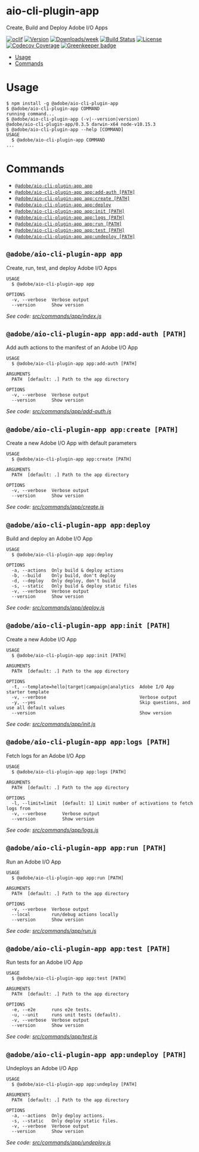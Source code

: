 aio-cli-plugin-app
==================

Create, Build and Deploy Adobe I/O Apps

[![oclif](https://img.shields.io/badge/cli-oclif-brightgreen.svg)](https://oclif.io)
[![Version](https://img.shields.io/npm/v/aio-cli-plugin-app.svg)](https://npmjs.org/package/@adobe/aio-cli-plugin-app)
[![Downloads/week](https://img.shields.io/npm/dw/aio-cli-plugin-app.svg)](https://npmjs.org/package/@adobe/aio-cli-plugin-app)
[![Build Status](https://travis-ci.org/adobe/aio-cli-plugin-app.svg?branch=master)](https://travis-ci.org/adobe/aio-cli-plugin-app)
[![License](https://img.shields.io/badge/License-Apache%202.0-blue.svg)](https://opensource.org/licenses/Apache-2.0)
[![Codecov Coverage](https://img.shields.io/codecov/c/github/adobe/aio-cli-plugin-app/master.svg?style=flat-square)](https://codecov.io/gh/adobe/aio-cli-plugin-app/)
[![Greenkeeper badge](https://badges.greenkeeper.io/adobe/aio-cli-plugin-app.svg)](https://greenkeeper.io/)

<!-- toc -->
* [Usage](#usage)
* [Commands](#commands)
<!-- tocstop -->
# Usage
<!-- usage -->
```sh-session
$ npm install -g @adobe/aio-cli-plugin-app
$ @adobe/aio-cli-plugin-app COMMAND
running command...
$ @adobe/aio-cli-plugin-app (-v|--version|version)
@adobe/aio-cli-plugin-app/0.3.5 darwin-x64 node-v10.15.3
$ @adobe/aio-cli-plugin-app --help [COMMAND]
USAGE
  $ @adobe/aio-cli-plugin-app COMMAND
...
```
<!-- usagestop -->
# Commands
<!-- commands -->
* [`@adobe/aio-cli-plugin-app app`](#adobeaio-cli-plugin-app-app)
* [`@adobe/aio-cli-plugin-app app:add-auth [PATH]`](#adobeaio-cli-plugin-app-appadd-auth-path)
* [`@adobe/aio-cli-plugin-app app:create [PATH]`](#adobeaio-cli-plugin-app-appcreate-path)
* [`@adobe/aio-cli-plugin-app app:deploy`](#adobeaio-cli-plugin-app-appdeploy)
* [`@adobe/aio-cli-plugin-app app:init [PATH]`](#adobeaio-cli-plugin-app-appinit-path)
* [`@adobe/aio-cli-plugin-app app:logs [PATH]`](#adobeaio-cli-plugin-app-applogs-path)
* [`@adobe/aio-cli-plugin-app app:run [PATH]`](#adobeaio-cli-plugin-app-apprun-path)
* [`@adobe/aio-cli-plugin-app app:test [PATH]`](#adobeaio-cli-plugin-app-apptest-path)
* [`@adobe/aio-cli-plugin-app app:undeploy [PATH]`](#adobeaio-cli-plugin-app-appundeploy-path)

## `@adobe/aio-cli-plugin-app app`

Create, run, test, and deploy Adobe I/O Apps

```
USAGE
  $ @adobe/aio-cli-plugin-app app

OPTIONS
  -v, --verbose  Verbose output
  --version      Show version
```

_See code: [src/commands/app/index.js](https://github.com/adobe/aio-cli-plugin-app/blob/0.3.5/src/commands/app/index.js)_

## `@adobe/aio-cli-plugin-app app:add-auth [PATH]`

Add auth actions to the manifest of an Adobe I/O App

```
USAGE
  $ @adobe/aio-cli-plugin-app app:add-auth [PATH]

ARGUMENTS
  PATH  [default: .] Path to the app directory

OPTIONS
  -v, --verbose  Verbose output
  --version      Show version
```

_See code: [src/commands/app/add-auth.js](https://github.com/adobe/aio-cli-plugin-app/blob/0.3.5/src/commands/app/add-auth.js)_

## `@adobe/aio-cli-plugin-app app:create [PATH]`

Create a new Adobe I/O App with default parameters

```
USAGE
  $ @adobe/aio-cli-plugin-app app:create [PATH]

ARGUMENTS
  PATH  [default: .] Path to the app directory

OPTIONS
  -v, --verbose  Verbose output
  --version      Show version
```

_See code: [src/commands/app/create.js](https://github.com/adobe/aio-cli-plugin-app/blob/0.3.5/src/commands/app/create.js)_

## `@adobe/aio-cli-plugin-app app:deploy`

Build and deploy an Adobe I/O App

```
USAGE
  $ @adobe/aio-cli-plugin-app app:deploy

OPTIONS
  -a, --actions  Only build & deploy actions
  -b, --build    Only build, don't deploy
  -d, --deploy   Only deploy, don't build
  -s, --static   Only build & deploy static files
  -v, --verbose  Verbose output
  --version      Show version
```

_See code: [src/commands/app/deploy.js](https://github.com/adobe/aio-cli-plugin-app/blob/0.3.5/src/commands/app/deploy.js)_

## `@adobe/aio-cli-plugin-app app:init [PATH]`

Create a new Adobe I/O App

```
USAGE
  $ @adobe/aio-cli-plugin-app app:init [PATH]

ARGUMENTS
  PATH  [default: .] Path to the app directory

OPTIONS
  -t, --template=hello|target|campaign|analytics  Adobe I/O App starter template
  -v, --verbose                                   Verbose output
  -y, --yes                                       Skip questions, and use all default values
  --version                                       Show version
```

_See code: [src/commands/app/init.js](https://github.com/adobe/aio-cli-plugin-app/blob/0.3.5/src/commands/app/init.js)_

## `@adobe/aio-cli-plugin-app app:logs [PATH]`

Fetch logs for an Adobe I/O App

```
USAGE
  $ @adobe/aio-cli-plugin-app app:logs [PATH]

ARGUMENTS
  PATH  [default: .] Path to the app directory

OPTIONS
  -l, --limit=limit  [default: 1] Limit number of activations to fetch logs from
  -v, --verbose      Verbose output
  --version          Show version
```

_See code: [src/commands/app/logs.js](https://github.com/adobe/aio-cli-plugin-app/blob/0.3.5/src/commands/app/logs.js)_

## `@adobe/aio-cli-plugin-app app:run [PATH]`

Run an Adobe I/O App

```
USAGE
  $ @adobe/aio-cli-plugin-app app:run [PATH]

ARGUMENTS
  PATH  [default: .] Path to the app directory

OPTIONS
  -v, --verbose  Verbose output
  --local        run/debug actions locally
  --version      Show version
```

_See code: [src/commands/app/run.js](https://github.com/adobe/aio-cli-plugin-app/blob/0.3.5/src/commands/app/run.js)_

## `@adobe/aio-cli-plugin-app app:test [PATH]`

Run tests for an Adobe I/O App

```
USAGE
  $ @adobe/aio-cli-plugin-app app:test [PATH]

ARGUMENTS
  PATH  [default: .] Path to the app directory

OPTIONS
  -e, --e2e      runs e2e tests.
  -u, --unit     runs unit tests (default).
  -v, --verbose  Verbose output
  --version      Show version
```

_See code: [src/commands/app/test.js](https://github.com/adobe/aio-cli-plugin-app/blob/0.3.5/src/commands/app/test.js)_

## `@adobe/aio-cli-plugin-app app:undeploy [PATH]`

Undeploys an Adobe I/O App

```
USAGE
  $ @adobe/aio-cli-plugin-app app:undeploy [PATH]

ARGUMENTS
  PATH  [default: .] Path to the app directory

OPTIONS
  -a, --actions  Only deploy actions.
  -s, --static   Only deploy static files.
  -v, --verbose  Verbose output
  --version      Show version
```

_See code: [src/commands/app/undeploy.js](https://github.com/adobe/aio-cli-plugin-app/blob/0.3.5/src/commands/app/undeploy.js)_
<!-- commandsstop -->
